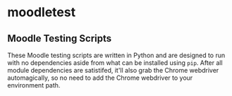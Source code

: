 # moodletest

## Moodle Testing Scripts

These Moodle testing scripts are written in Python and are designed to run with no dependencies aside from what can be installed using `pip`. After all module dependencies are satistifed, it'll also grab the Chrome webdriver automagically, so no need to add the Chrome webdriver to your environment path.
